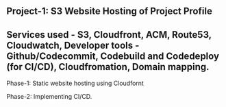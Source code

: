 ## Project-1: S3 Website Hosting of Project Profile

## Services used - S3, Cloudfront, ACM, Route53, Cloudwatch, Developer tools -  Github/Codecommit, Codebuild and Codedeploy (for CI/CD), Cloudfromation, Domain mapping.

Phase-1: Static website hosting using Cloudfornt

Phase-2: Implementing CI/CD.

